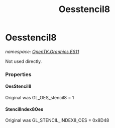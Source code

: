 ﻿---
title: Oesstencil8
---

# Oesstencil8
_namespace: [OpenTK.Graphics.ES11](N-OpenTK.Graphics.ES11.html)_

Not used directly.



### Properties

#### OesStencil8
Original was GL_OES_stencil8 = 1
#### StencilIndex8Oes
Original was GL_STENCIL_INDEX8_OES = 0x8D48

